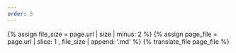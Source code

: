 ```yaml
---
order: 5
---
```


{% assign file_size = page.url | size | minus: 2 %}
{% assign page_file = page.url | slice: 1 , file_size | append: '.md' %}
{% translate_file page_file %}
